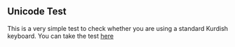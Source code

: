 ## Unicode Test
This is a very simple test to check whether you are using a standard Kurdish keyboard. You can take the test [here](https://developerstree.github.io/unicode/)
